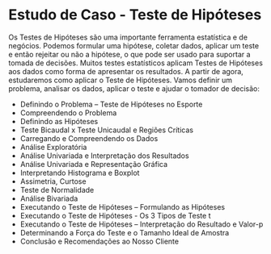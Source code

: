 # Estudo de Caso - Teste de Hipóteses

Os Testes de Hipóteses são uma importante ferramenta estatística e de negócios. Podemos formular uma hipótese, coletar dados, aplicar um teste e então rejeitar ou não a hipótese, o que pode ser usado para suportar a tomada de decisões.
Muitos testes estatísticos aplicam Testes de Hipóteses aos dados como forma de apresentar os resultados.
A partir de agora, estudaremos como aplicar o Teste de Hipóteses. Vamos definir um problema, analisar os dados, aplicar o teste e ajudar o tomador de decisão:

<ul>
  <li>Definindo o Problema – Teste de Hipóteses no Esporte</li>
  <li>Compreendendo o Problema</li>
  <li>Definindo as Hipóteses</li>
  <li>Teste Bicaudal x Teste Unicaudal e Regiões Críticas</li>
  <li>Carregando e Compreendendo os Dados</li>
  <li>Análise Exploratória</li>
  <li>Análise Univariada e Interpretação dos Resultados</li>
  <li>Análise Univariada e Representação Gráfica</li>
  <li>Interpretando Histograma e Boxplot</li>
  <li>Assimetria, Curtose</li>
  <li>Teste de Normalidade</li>
  <li>Análise Bivariada</li>
  <li>Executando o Teste de Hipóteses – Formulando as Hipóteses</li>
  <li>Executando o Teste de Hipóteses  - Os 3 Tipos de Teste t</li>
  <li>Executando o Teste de Hipóteses – Interpretação do Resultado e Valor-p</li>
  <li>Determinando a Força do Teste e o Tamanho Ideal de Amostra</li>
  <li>Conclusão e Recomendações ao Nosso Cliente</li>
</u>